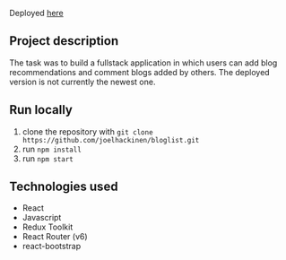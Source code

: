 Deployed [here](https://crimson-night-5745.fly.dev/)

## Project description
The task was to build a fullstack application in which users can add blog recommendations and comment blogs added by others.
The deployed version is not currently the newest one.

## Run locally
1. clone the repository with `git clone https://github.com/joelhackinen/bloglist.git`
2. run `npm install`
3. run `npm start`

## Technologies used
- React
- Javascript
- Redux Toolkit
- React Router (v6)
- react-bootstrap
